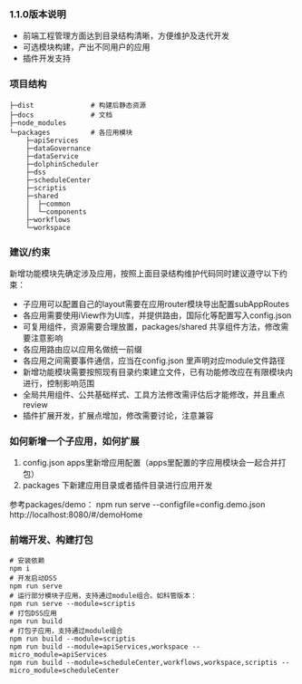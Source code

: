 ### 1.1.0版本说明

- 前端工程管理方面达到目录结构清晰，方便维护及迭代开发
- 可选模块构建，产出不同用户的应用
- 插件开发支持

### 项目结构

```
├─dist              # 构建后静态资源
├─docs              # 文档
├─node_modules
└─packages          # 各应用模块
    ├─apiServices
    ├─dataGovernance
    ├─dataService
    ├─dolphinScheduler
    ├─dss
    ├─scheduleCenter
    ├─scriptis
    ├─shared
    │  ├─common
    │  └─components
    ├─workflows
    └─workspace

```

### 建议/约束

新增功能模块先确定涉及应用，按照上面目录结构维护代码同时建议遵守以下约束：

- 子应用可以配置自己的layout需要在应用router模块导出配置subAppRoutes
- 各应用需要使用iView作为UI库，并提供路由，国际化等配置写入config.json
- 可复用组件，资源需要合理放置，packages/shared 共享组件方法，修改需要注意影响
- 各应用路由应以应用名做统一前缀
- 各应用之间需要事件通信，应当在config.json 里声明对应module文件路径
- 新增功能模块需要按照现有目录约束建立文件，已有功能修改应在有限模块内进行，控制影响范围
- 全局共用组件、公共基础样式、工具方法修改需评估后才能修改，并且重点review
- 插件扩展开发，扩展点增加，修改需要讨论，注意兼容

### 如何新增一个子应用，如何扩展

1. config.json apps里新增应用配置（apps里配置的字应用模块会一起合并打包）
2. packages 下新建应用目录或者插件目录进行应用开发

参考packages/demo：
npm run serve --configfile=config.demo.json
http://localhost:8080/#/demoHome

### 前端开发、构建打包

```
# 安装依赖
npm i
# 开发启动DSS
npm run serve
# 运行部分模块子应用，支持通过module组合。如科管版本：
npm run serve --module=scriptis
# 打包DSS应用
npm run build
# 打包子应用，支持通过module组合
npm run build --module=scriptis
npm run build --module=apiServices,workspace --micro_module=apiServices
npm run build --module=scheduleCenter,workflows,workspace,scriptis --micro_module=scheduleCenter
```
